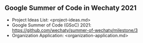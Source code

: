 ## Google Summer of Code in Wechaty 2021

- Project Ideas List: <project-ideas.md>
- Google Summer of Code (GSoC) 2021: <https://github.com/wechaty/summer-of-wechaty/milestone/3>
- Organization Application: <organization-application.md>
